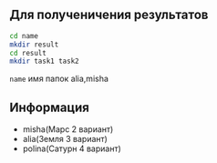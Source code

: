 Для полученичения результатов
-------
```bash 
cd name 
mkdir result
cd result
mkdir task1 task2
```
`name` имя папок alia,misha

Информация
-------
- misha(Марс 2 вариант)
- alia(Земля 3 вариант)
- polina(Сатурн 4 вариант)
